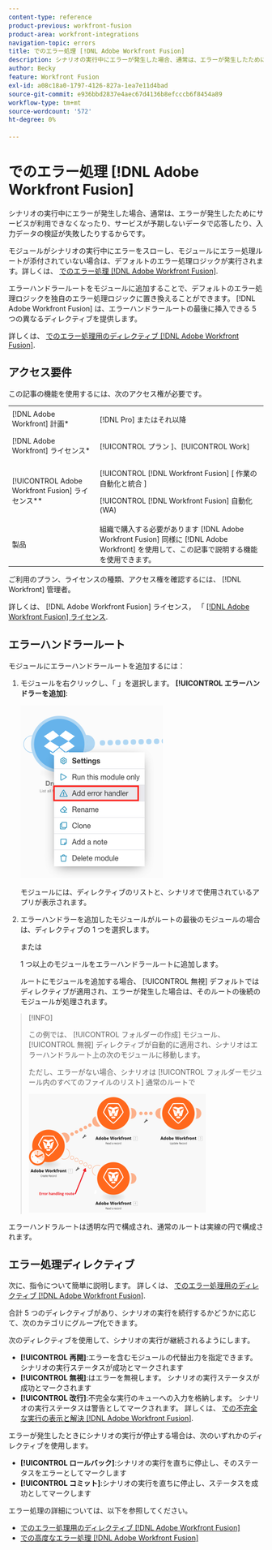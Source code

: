 ```yaml
---
content-type: reference
product-previous: workfront-fusion
product-area: workfront-integrations
navigation-topic: errors
title: でのエラー処理 [!DNL Adobe Workfront Fusion]
description: シナリオの実行中にエラーが発生した場合、通常は、エラーが発生したためにサービスが利用できなくなったり、サービスが予期しないデータで応答したり、入力データの検証が失敗したりするからです。
author: Becky
feature: Workfront Fusion
exl-id: a08c18a0-1797-4126-827a-1ea7e11d4bad
source-git-commit: e936bbd2837e4aec67d4136b8efcccb6f8454a89
workflow-type: tm+mt
source-wordcount: '572'
ht-degree: 0%

---
```


# でのエラー処理 [!DNL Adobe Workfront Fusion]

シナリオの実行中にエラーが発生した場合、通常は、エラーが発生したためにサービスが利用できなくなったり、サービスが予期しないデータで応答したり、入力データの検証が失敗したりするからです。

モジュールがシナリオの実行中にエラーをスローし、モジュールにエラー処理ルートが添付されていない場合は、デフォルトのエラー処理ロジックが実行されます。詳しくは、 [でのエラー処理 [!DNL Adobe Workfront Fusion]](../../workfront-fusion/errors/error-processing.md).

エラーハンドラールートをモジュールに追加することで、デフォルトのエラー処理ロジックを独自のエラー処理ロジックに置き換えることができます。 [!DNL Adobe Workfront Fusion] は、エラーハンドラールートの最後に挿入できる 5 つの異なるディレクティブを提供します。

詳しくは、 [でのエラー処理用のディレクティブ [!DNL Adobe Workfront Fusion]](../../workfront-fusion/errors/directives-for-error-handling.md).

## アクセス要件

この記事の機能を使用するには、次のアクセス権が必要です。

<table style="table-layout:auto">
 <col> 
 <col> 
 <tbody> 
  <tr> 
   <td role="rowheader">[!DNL Adobe Workfront] 計画*</td> 
   <td> <p>[!DNL Pro] またはそれ以降</p> </td> 
  </tr> 
  <tr data-mc-conditions=""> 
   <td role="rowheader">[!DNL Adobe Workfront] ライセンス*</td> 
   <td> <p>[!UICONTROL プラン ]、[!UICONTROL Work]</p> </td> 
  </tr> 
  <tr> 
   <td role="rowheader">[!UICONTROL Adobe Workfront Fusion] ライセンス**</td> 
   <td> <p>[!UICONTROL [!DNL Workfront Fusion] [ 作業の自動化と統合 ] </p><p>[!UICONTROL [!DNL Workfront Fusion] 自動化 (WA)</p>  </td> 
  </tr> 
  <tr> 
   <td role="rowheader">製品</td> 
   <td>組織で購入する必要があります [!DNL Adobe Workfront Fusion] 同様に [!DNL Adobe Workfront] を使用して、この記事で説明する機能を使用できます。</td> 
  </tr> 
 </tbody> 
</table>

ご利用のプラン、ライセンスの種類、アクセス権を確認するには、 [!DNL Workfront] 管理者。

詳しくは、 [!DNL Adobe Workfront Fusion] ライセンス， 「 [[!DNL Adobe Workfront Fusion] ライセンス](../../workfront-fusion/get-started/license-automation-vs-integration.md).

## エラーハンドラールート

モジュールにエラーハンドラールートを追加するには：

1. モジュールを右クリックし、「 」を選択します。 **[!UICONTROL エラーハンドラーを追加]**:

   ![](assets/error-handler-route.png)

   モジュールには、ディレクティブのリストと、シナリオで使用されているアプリが表示されます。

1. エラーハンドラーを追加したモジュールがルートの最後のモジュールの場合は、ディレクティブの 1 つを選択します。

   または

   1 つ以上のモジュールをエラーハンドラールートに追加します。

   ルートにモジュールを追加する場合、 [!UICONTROL 無視] デフォルトではディレクティブが適用され、エラーが発生した場合は、そのルートの後続のモジュールが処理されます。


>[!INFO]
>
>この例では、 [!UICONTROL フォルダーの作成] モジュール、 [!UICONTROL 無視] ディレクティブが自動的に適用され、シナリオはエラーハンドラルート上の次のモジュールに移動します。
>
>ただし、エラーがない場合、シナリオは [!UICONTROL フォルダーモジュール内のすべてのファイルのリスト] 通常のルートで
>
>![](assets/if-there-is-no-error-350x234.png)

エラーハンドラルートは透明な円で構成され、通常のルートは実線の円で構成されます。

## エラー処理ディレクティブ

次に、指令について簡単に説明します。 詳しくは、 [でのエラー処理用のディレクティブ [!DNL Adobe Workfront Fusion]](../../workfront-fusion/errors/directives-for-error-handling.md).

合計 5 つのディレクティブがあり、シナリオの実行を続行するかどうかに応じて、次のカテゴリにグループ化できます。

次のディレクティブを使用して、シナリオの実行が継続されるようにします。

* **[!UICONTROL 再開]**:エラーを含むモジュールの代替出力を指定できます。 シナリオの実行ステータスが成功とマークされます
* **[!UICONTROL 無視]**:はエラーを無視します。 シナリオの実行ステータスが成功とマークされます
* **[!UICONTROL 改行]**:不完全な実行のキューへの入力を格納します。 シナリオの実行ステータスは警告としてマークされます。 詳しくは、 [での不完全な実行の表示と解決 [!DNL Adobe Workfront Fusion]](../../workfront-fusion/scenarios/view-and-resolve-incomplete-executions.md).

エラーが発生したときにシナリオの実行が停止する場合は、次のいずれかのディレクティブを使用します。

* **[!UICONTROL ロールバック]**:シナリオの実行を直ちに停止し、そのステータスをエラーとしてマークします
* **[!UICONTROL コミット]**:シナリオの実行を直ちに停止し、ステータスを成功としてマークします

エラー処理の詳細については、以下を参照してください。

* [でのエラー処理用のディレクティブ [!DNL Adobe Workfront Fusion]](../../workfront-fusion/errors/directives-for-error-handling.md)
* [での高度なエラー処理 [!DNL Adobe Workfront Fusion]](../../workfront-fusion/errors/advanced-error-handling.md)